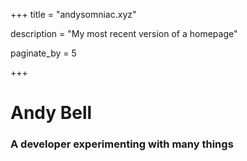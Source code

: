 +++
title = "andysomniac.xyz"

description = "My most recent version of a homepage"

paginate_by = 5

+++

# Andy Bell

### A developer experimenting with many things


